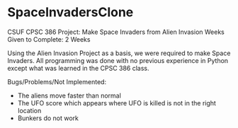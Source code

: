 # SpaceInvadersClone
CSUF CPSC 386 Project: Make Space Invaders from Alien Invasion
Weeks Given to Complete: 2 Weeks

Using the Alien Invasion Project as a basis, we were required to make Space Invaders.
All programming was done with no previous experience in Python except what was learned in the CPSC 386 class.

Bugs/Problems/Not Implemented:
  - The aliens move faster than normal
  - The UFO score which appears where UFO is killed is not in the right location
  - Bunkers do not work
